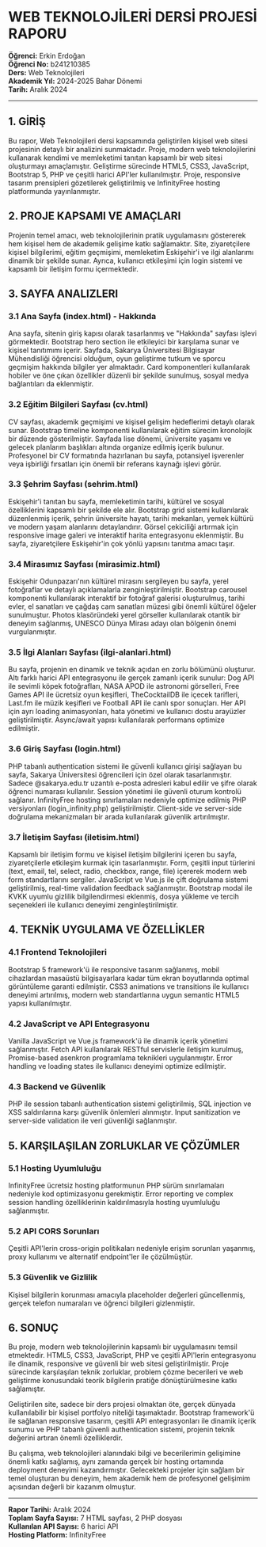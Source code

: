 # WEB TEKNOLOJİLERİ DERSİ PROJESİ RAPORU

**Öğrenci:** Erkin Erdoğan  
**Öğrenci No:** b241210385  
**Ders:** Web Teknolojileri  
**Akademik Yıl:** 2024-2025 Bahar Dönemi  
**Tarih:** Aralık 2024

---

## 1. GİRİŞ

Bu rapor, Web Teknolojileri dersi kapsamında geliştirilen kişisel web sitesi projesinin detaylı bir analizini sunmaktadır. Proje, modern web teknolojilerini kullanarak kendimi ve memleketimi tanıtan kapsamlı bir web sitesi oluşturmayı amaçlamıştır. Geliştirme sürecinde HTML5, CSS3, JavaScript, Bootstrap 5, PHP ve çeşitli harici API'ler kullanılmıştır. Proje, responsive tasarım prensipleri gözetilerek geliştirilmiş ve InfinityFree hosting platformunda yayınlanmıştır.

## 2. PROJE KAPSAMI VE AMAÇLARI

Projenin temel amacı, web teknolojilerinin pratik uygulamasını göstererek hem kişisel hem de akademik gelişime katkı sağlamaktır. Site, ziyaretçilere kişisel bilgilerimi, eğitim geçmişimi, memleketim Eskişehir'i ve ilgi alanlarımı dinamik bir şekilde sunar. Ayrıca, kullanıcı etkileşimi için login sistemi ve kapsamlı bir iletişim formu içermektedir.

## 3. SAYFA ANALIZLERI

### 3.1 Ana Sayfa (index.html) - Hakkında
Ana sayfa, sitenin giriş kapısı olarak tasarlanmış ve "Hakkında" sayfası işlevi görmektedir. Bootstrap hero section ile etkileyici bir karşılama sunar ve kişisel tanıtımımı içerir. Sayfada, Sakarya Üniversitesi Bilgisayar Mühendisliği öğrencisi olduğum, oyun geliştirme tutkum ve sporcu geçmişim hakkında bilgiler yer almaktadır. Card komponentleri kullanılarak hobiler ve öne çıkan özellikler düzenli bir şekilde sunulmuş, sosyal medya bağlantıları da eklenmiştir.

### 3.2 Eğitim Bilgileri Sayfası (cv.html)
CV sayfası, akademik geçmişimi ve kişisel gelişim hedeflerimi detaylı olarak sunar. Bootstrap timeline komponenti kullanılarak eğitim sürecim kronolojik bir düzende gösterilmiştir. Sayfada lise dönemi, üniversite yaşamı ve gelecek planlarım başlıkları altında organize edilmiş içerik bulunur. Profesyonel bir CV formatında hazırlanan bu sayfa, potansiyel işverenler veya işbirliği fırsatları için önemli bir referans kaynağı işlevi görür.

### 3.3 Şehrim Sayfası (sehrim.html)
Eskişehir'i tanıtan bu sayfa, memleketimin tarihi, kültürel ve sosyal özelliklerini kapsamlı bir şekilde ele alır. Bootstrap grid sistemi kullanılarak düzenlenmiş içerik, şehrin üniversite hayatı, tarihi mekanları, yemek kültürü ve modern yaşam alanlarını detaylandırır. Görsel çekiciliği artırmak için responsive image galeri ve interaktif harita entegrasyonu eklenmiştir. Bu sayfa, ziyaretçilere Eskişehir'in çok yönlü yapısını tanıtma amacı taşır.

### 3.4 Mirasımız Sayfası (mirasimiz.html)
Eskişehir Odunpazarı'nın kültürel mirasını sergileyen bu sayfa, yerel fotoğraflar ve detaylı açıklamalarla zenginleştirilmiştir. Bootstrap carousel komponenti kullanılarak interaktif bir fotoğraf galerisi oluşturulmuş, tarihi evler, el sanatları ve çağdaş cam sanatları müzesi gibi önemli kültürel öğeler sunulmuştur. Photos klasöründeki yerel görseller kullanılarak otantik bir deneyim sağlanmış, UNESCO Dünya Mirası adayı olan bölgenin önemi vurgulanmıştır.

### 3.5 İlgi Alanları Sayfası (ilgi-alanlari.html)
Bu sayfa, projenin en dinamik ve teknik açıdan en zorlu bölümünü oluşturur. Altı farklı harici API entegrasyonu ile gerçek zamanlı içerik sunulur: Dog API ile sevimli köpek fotoğrafları, NASA APOD ile astronomi görselleri, Free Games API ile ücretsiz oyun keşifleri, TheCocktailDB ile içecek tarifleri, Last.fm ile müzik keşifleri ve Football API ile canlı spor sonuçları. Her API için ayrı loading animasyonları, hata yönetimi ve kullanıcı dostu arayüzler geliştirilmiştir. Async/await yapısı kullanılarak performans optimize edilmiştir.

### 3.6 Giriş Sayfası (login.html)
PHP tabanlı authentication sistemi ile güvenli kullanıcı girişi sağlayan bu sayfa, Sakarya Üniversitesi öğrencileri için özel olarak tasarlanmıştır. Sadece @sakarya.edu.tr uzantılı e-posta adresleri kabul edilir ve şifre olarak öğrenci numarası kullanılır. Session yönetimi ile güvenli oturum kontrolü sağlanır. InfinityFree hosting sınırlamaları nedeniyle optimize edilmiş PHP versiyonları (login_infinity.php) geliştirilmiştir. Client-side ve server-side doğrulama mekanizmaları bir arada kullanılarak güvenlik artırılmıştır.

### 3.7 İletişim Sayfası (iletisim.html)
Kapsamlı bir iletişim formu ve kişisel iletişim bilgilerini içeren bu sayfa, ziyaretçilerle etkileşim kurmak için tasarlanmıştır. Form, çeşitli input türlerini (text, email, tel, select, radio, checkbox, range, file) içererek modern web form standartlarını sergiler. JavaScript ve Vue.js ile çift doğrulama sistemi geliştirilmiş, real-time validation feedback sağlanmıştır. Bootstrap modal ile KVKK uyumlu gizlilik bilgilendirmesi eklenmiş, dosya yükleme ve tercih seçenekleri ile kullanıcı deneyimi zenginleştirilmiştir.

## 4. TEKNİK UYGULAMA VE ÖZELLİKLER

### 4.1 Frontend Teknolojileri
Bootstrap 5 framework'ü ile responsive tasarım sağlanmış, mobil cihazlardan masaüstü bilgisayarlara kadar tüm ekran boyutlarında optimal görüntüleme garanti edilmiştir. CSS3 animations ve transitions ile kullanıcı deneyimi artırılmış, modern web standartlarına uygun semantic HTML5 yapısı kullanılmıştır.

### 4.2 JavaScript ve API Entegrasyonu
Vanilla JavaScript ve Vue.js framework'ü ile dinamik içerik yönetimi sağlanmıştır. Fetch API kullanılarak RESTful servislerle iletişim kurulmuş, Promise-based asenkron programlama teknikleri uygulanmıştır. Error handling ve loading states ile kullanıcı deneyimi optimize edilmiştir.

### 4.3 Backend ve Güvenlik
PHP ile session tabanlı authentication sistemi geliştirilmiş, SQL injection ve XSS saldırılarına karşı güvenlik önlemleri alınmıştır. Input sanitization ve server-side validation ile veri güvenliği sağlanmıştır.

## 5. KARŞILAŞILAN ZORLUKLAR VE ÇÖZÜMLER

### 5.1 Hosting Uyumluluğu
InfinityFree ücretsiz hosting platformunun PHP sürüm sınırlamaları nedeniyle kod optimizasyonu gerekmiştir. Error reporting ve complex session handling özelliklerinin kaldırılmasıyla hosting uyumluluğu sağlanmıştır.

### 5.2 API CORS Sorunları
Çeşitli API'lerin cross-origin politikaları nedeniyle erişim sorunları yaşanmış, proxy kullanımı ve alternatif endpoint'ler ile çözülmüştür.

### 5.3 Güvenlik ve Gizlilik
Kişisel bilgilerin korunması amacıyla placeholder değerleri güncellenmiş, gerçek telefon numaraları ve öğrenci bilgileri gizlenmiştir.

## 6. SONUÇ

Bu proje, modern web teknolojilerinin kapsamlı bir uygulamasını temsil etmektedir. HTML5, CSS3, JavaScript, PHP ve çeşitli API'lerin entegrasyonu ile dinamik, responsive ve güvenli bir web sitesi geliştirilmiştir. Proje sürecinde karşılaşılan teknik zorluklar, problem çözme becerileri ve web geliştirme konusundaki teorik bilgilerin pratiğe dönüştürülmesine katkı sağlamıştır.

Geliştirilen site, sadece bir ders projesi olmaktan öte, gerçek dünyada kullanılabilir bir kişisel portfolyo niteliği taşımaktadır. Bootstrap framework'ü ile sağlanan responsive tasarım, çeşitli API entegrasyonları ile dinamik içerik sunumu ve PHP tabanlı güvenli authentication sistemi, projenin teknik değerini artıran önemli özelliklerdir.

Bu çalışma, web teknolojileri alanındaki bilgi ve becerilerimin gelişimine önemli katkı sağlamış, aynı zamanda gerçek bir hosting ortamında deployment deneyimi kazandırmıştır. Gelecekteki projeler için sağlam bir temel oluşturan bu deneyim, hem akademik hem de profesyonel gelişimim açısından değerli bir kazanım olmuştur.

---

**Rapor Tarihi:** Aralık 2024  
**Toplam Sayfa Sayısı:** 7 HTML sayfası, 2 PHP dosyası  
**Kullanılan API Sayısı:** 6 harici API  
**Hosting Platform:** InfinityFree 